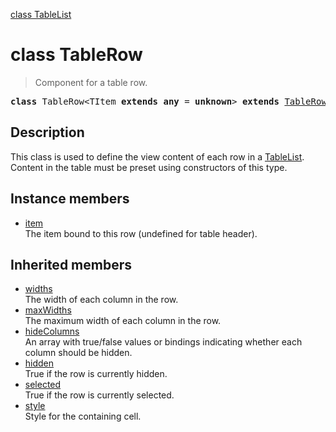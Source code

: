 [class TableList](TableList.md)

# class TableRow

> Component for a table row.

<pre class="docgen_signature"><b>class</b> TableRow&lt;TItem <b>extends</b> <b>any</b> = <b>unknown</b>&gt; <b>extends</b> <a href="TableRow_base.md">TableRow_base</a>;</pre>

## Description

This class is used to define the view content of each row in a [TableList](TableList.md). Content in the table must be preset using constructors of this type.

## Instance members

- [<!--{ref:property}-->item](TableRow_item.md) \
    The item bound to this row (undefined for table header).

## Inherited members

- [<!--{ref:property}-->widths](TableRow_base_widths.md) \
    The width of each column in the row.
- [<!--{ref:property}-->maxWidths](TableRow_base_maxWidths.md) \
    The maximum width of each column in the row.
- [<!--{ref:property}-->hideColumns](TableRow_base_hideColumns.md) \
    An array with true/false values or bindings indicating whether each column should be hidden.
- [<!--{ref:property}-->hidden](TableRow_base_hidden.md) \
    True if the row is currently hidden.
- [<!--{ref:property}-->selected](TableRow_base_selected.md) \
    True if the row is currently selected.
- [<!--{ref:property}-->style](TableRow_base_style.md) \
    Style for the containing cell.